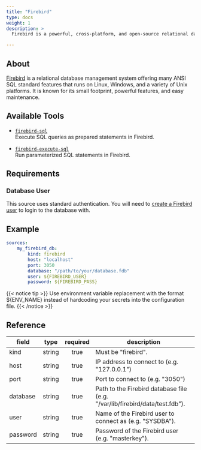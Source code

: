```yaml
---
title: "Firebird"
type: docs
weight: 1
description: >
  Firebird is a powerful, cross-platform, and open-source relational database.

---
```


## About

[Firebird][fb-docs] is a relational database management system offering many
ANSI SQL standard features that runs on Linux, Windows, and a variety of Unix
platforms. It is known for its small footprint, powerful features, and easy
maintenance.

[fb-docs]: https://firebirdsql.org/

## Available Tools

- [`firebird-sql`](../tools/firebird/firebird-sql.md)  
  Execute SQL queries as prepared statements in Firebird.

- [`firebird-execute-sql`](../tools/firebird/firebird-execute-sql.md)  
  Run parameterized SQL statements in Firebird.

## Requirements

### Database User

This source uses standard authentication. You will need to [create a Firebird
user][fb-users] to login to the database with.

[fb-users]: https://www.firebirdsql.org/refdocs/langrefupd25-security-sql-user-mgmt.html#langrefupd25-security-create-user

## Example

```yaml
sources:
    my_firebird_db:
        kind: firebird
        host: "localhost"
        port: 3050
        database: "/path/to/your/database.fdb"
        user: ${FIREBIRD_USER}
        password: ${FIREBIRD_PASS}
```

{{< notice tip >}}
Use environment variable replacement with the format ${ENV_NAME}
instead of hardcoding your secrets into the configuration file.
{{< /notice >}}

## Reference

| **field** | **type** | **required** | **description**                                                              |
|-----------|:--------:|:------------:|------------------------------------------------------------------------------|
| kind      |  string  |     true     | Must be "firebird".                                                          |
| host      |  string  |     true     | IP address to connect to (e.g. "127.0.0.1")                                  |
| port      |  string  |     true     | Port to connect to (e.g. "3050")                                             |
| database  |  string  |     true     | Path to the Firebird database file (e.g. "/var/lib/firebird/data/test.fdb"). |
| user      |  string  |     true     | Name of the Firebird user to connect as (e.g. "SYSDBA").                     |
| password  |  string  |     true     | Password of the Firebird user (e.g. "masterkey").                            |